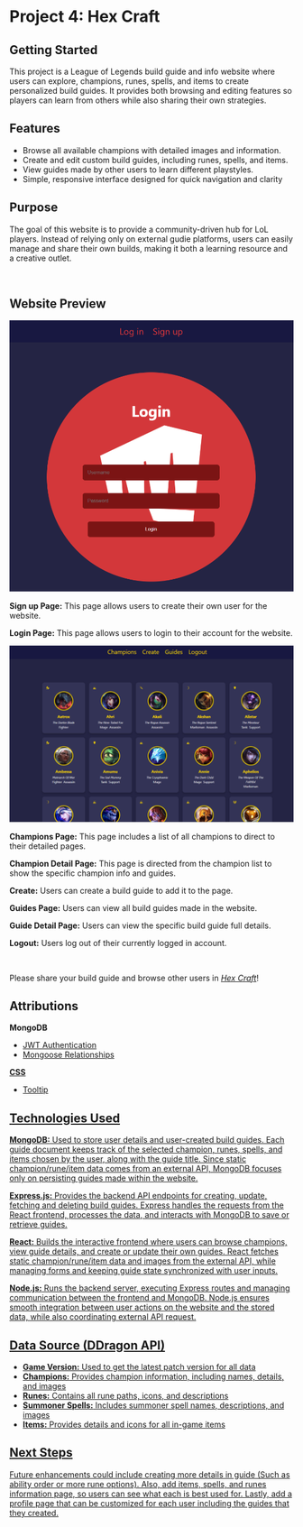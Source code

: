 <h1>Project 4: Hex Craft</h1>
<h2>Getting Started</h2>
<p>
This project is a League of Legends build guide and info website where users can explore, champions, runes, spells, and items to create personalized build guides. It provides both browsing and editing features so players can learn from others while also sharing their own strategies.
</p>
<h2>Features</h2>
<ul>
<li>Browse all available champions with detailed images and information.</li>
<li>Create and edit custom build guides, including runes, spells, and items.</li>
<li>View guides made by other users to learn different playstyles.</li>
<li>Simple, responsive interface designed for quick navigation and clarity</li>
</ul>
<h2>Purpose</h2>
<p>
The goal of this website is to provide a community-driven hub for LoL players. Instead of relying only on external gudie platforms, users can easily manage and share their own builds, making it both a learning resource and a creative outlet.
</p>
</br>
<h2>Website Preview</h2>
<img src="/public/sign-up.png">
<p>
<b>Sign up Page:</b> This page allows users to create their own user for the website.
</p>
<p>
<b>Login Page:</b> This page allows users to login to their account for the website.
</p>
<img src="/public/PagePic.png">
<p>
<b>Champions Page:</b> This page includes a list of all champions to direct to their detailed pages.
</p>
<p>
<b>Champion Detail Page:</b> This page is directed from the champion list to show the specific champion info and guides.
</p>
<p>
<b>Create:</b> Users can create a build guide to add it to the page.
</p>
<p>
<b>Guides Page:</b> Users can view all build guides made in the website.
</p>
<p>
<b>Guide Detail Page:</b> Users can view the specific build guide full details.
<p>
<b>Logout:</b> Users log out of their currently logged in account.
</p>
</br>
<p>Please share your build guide and browse other users in <i><a href="">Hex Craft</a></i>!</p>

<h2>Attributions</h2>
<p><b>MongoDB</b></p>
<ul>
<li><a href="https://github.com/GA-SEB-8/JWT-Auth-Frontend">JWT Authentication</li>
<li><a href="https://github.com/GA-SEB-8/Unit02-Week02-Day01-Mongoose-Relationships">Mongoose Relationships</li>
</ul>

<p><b>CSS</b></p>
<ul>
<li><a href="https://www.w3schools.com/css/css_tooltip.asp">Tooltip</li>
</ul>

<h2>Technologies Used</h2>
<p>
<b>MongoDB:</b> Used to store user details and user-created build guides. Each guide document keeps track of the selected champion, runes, spells, and items chosen by the user, along with the guide title. Since static champion/rune/item data comes from an external API, MongoDB focuses only on persisting guides made within the website.
</p>
<p>
<b>Express.js:</b> Provides the backend API endpoints for creating, update, fetching and deleting build guides. Express handles the requests from the React frontend, processes the data, and interacts with MongoDB to save or retrieve guides.
</p>
<p>
<b>React:</b> Builds the interactive frontend where users can browse champions, view guide details, and create or update their own guides. React fetches static champion/rune/item data and images from the external API, while managing forms and keeping guide state synchronized with user inputs. 
</p>
<p>
<b>Node.js:</b> Runs the backend server, executing Express routes and managing communication between the frontend and MongoDB. Node.js ensures smooth integration between user actions on the website and the stored data, while also coordinating external API request.
</p>
<h2>Data Source (DDragon API)</h2>
<ul>
<li><b><a href="https://ddragon.leagueoflegends.com/api/versions.json">Game Version:</b> Used to get the latest patch version for all data</li>
<li><b><a href="https://ddragon.leagueoflegends.com/cdn/15.18.1/data/en_US/champion.json">Champions:</b> Provides champion information, including names, details, and images</li>
<li><b><a href="https://ddragon.leagueoflegends.com/cdn/15.18.1/data/en_US/runesReforged.json">Runes:</b> Contains all rune paths, icons, and descriptions</li>
<li><b><a href="https://ddragon.leagueoflegends.com/cdn/15.18.1/data/en_US/summoner.json">Summoner Spells:</b> Includes summoner spell names, descriptions, and images</li>
<li><b><a href="https://ddragon.leagueoflegends.com/cdn/15.18.1/data/en_US/item.json">Items:</b> Provides details and icons for all in-game items</li>
</ul>
<h2>Next Steps</h2>
<p>
Future enhancements could include creating more details in guide (Such as ability order or more rune options). Also, add items, spells, and runes information page, so users can see what each is best used for. Lastly, add a profile page that can be customized for each user including the guides that they created.
</p>
